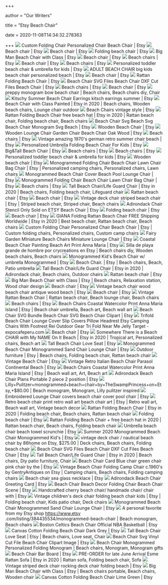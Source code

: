 +++
        
author = "Our Writers"
        
title = "Etsy Beach Chair"
        
date = 2020-11-08T14:34:32.278363
        
+++
[ ![](https://i.etsystatic.com/6631128/r/il/4e86ab/1268375761/il_570xN.1268375761_7hi5.jpg)](https://i.etsystatic.com/6631128/r/il/4e86ab/1268375761/il_570xN.1268375761_7hi5.jpg) Custom Folding Chair Personalized Chair Beach Chair | Etsy
[ ![](https://i.etsystatic.com/18427401/d/il/17d966/1717945775/il_340x270.1717945775_h3um.jpg?version=0)](https://i.etsystatic.com/18427401/d/il/17d966/1717945775/il_340x270.1717945775_h3um.jpg?version=0) Beach chair | Etsy
[ ![](https://i.etsystatic.com/16287343/c/717/717/0/0/il/aa4430/2334943720/il_300x300.2334943720_3o1n.jpg)](https://i.etsystatic.com/16287343/c/717/717/0/0/il/aa4430/2334943720/il_300x300.2334943720_3o1n.jpg) Beach chair | Etsy
[ ![](https://i.etsystatic.com/6754850/d/il/b63b43/2558457068/il_340x270.2558457068_ma2t.jpg?version=0)](https://i.etsystatic.com/6754850/d/il/b63b43/2558457068/il_340x270.2558457068_ma2t.jpg?version=0) Folding beach chair | Etsy
[ ![](https://i.etsystatic.com/9588104/r/il/7de71c/613526638/il_570xN.613526638_jvyd.jpg)](https://i.etsystatic.com/9588104/r/il/7de71c/613526638/il_570xN.613526638_jvyd.jpg) Big Man Beach Chair with Class | Etsy
[ ![](https://i.etsystatic.com/16790233/r/il/caaa0f/1814049000/il_300x300.1814049000_eo3e.jpg)](https://i.etsystatic.com/16790233/r/il/caaa0f/1814049000/il_300x300.1814049000_eo3e.jpg) Beach chair | Etsy
[ ![](https://i.etsystatic.com/8351082/d/il/2e0b02/2362692804/il_340x270.2362692804_od1y.jpg?version=0)](https://i.etsystatic.com/8351082/d/il/2e0b02/2362692804/il_340x270.2362692804_od1y.jpg?version=0) Beach chairs | Etsy
[ ![](https://i.etsystatic.com/18808855/d/il/912db0/2205929805/il_340x270.2205929805_g948.jpg?version=0)](https://i.etsystatic.com/18808855/d/il/912db0/2205929805/il_340x270.2205929805_g948.jpg?version=0) Beach chair | Etsy
[ ![](https://i.etsystatic.com/19493074/d/il/69f743/2301902387/il_340x270.2301902387_98rr.jpg?version=0)](https://i.etsystatic.com/19493074/d/il/69f743/2301902387/il_340x270.2301902387_98rr.jpg?version=0) Beach chairs | Etsy
[ ![](https://i.etsystatic.com/5401206/r/il/24e897/2167995214/il_570xN.2167995214_ttyq.jpg)](https://i.etsystatic.com/5401206/r/il/24e897/2167995214/il_570xN.2167995214_ttyq.jpg) Personalized toddler beach chair & umbrella for kids | Etsy
[ ![](https://i.etsystatic.com/11135257/r/il/99ac90/1219933276/il_794xN.1219933276_n70b.jpg)](https://i.etsystatic.com/11135257/r/il/99ac90/1219933276/il_794xN.1219933276_n70b.jpg) ADULT BEACH CHAIR big kids beach chair personalized beach | Etsy
[ ![](https://i.etsystatic.com/18822384/d/il/67d6be/2432462839/il_340x270.2432462839_c9kp.jpg?version=0)](https://i.etsystatic.com/18822384/d/il/67d6be/2432462839/il_340x270.2432462839_c9kp.jpg?version=0) Beach chair | Etsy
[ ![](https://i.etsystatic.com/21117462/r/il/daae61/2022267022/il_570xN.2022267022_swvb.jpg)](https://i.etsystatic.com/21117462/r/il/daae61/2022267022/il_570xN.2022267022_swvb.jpg) Rattan Folding Beach Chair | Etsy
[ ![](https://i.etsystatic.com/20330169/r/il/f8c5fa/1902402450/il_570xN.1902402450_dpsg.jpg)](https://i.etsystatic.com/20330169/r/il/f8c5fa/1902402450/il_570xN.1902402450_dpsg.jpg) Beach Chair SVG Files Beach Chair DXF Cut Files Beach Chair | Etsy
[ ![](https://i.etsystatic.com/19464396/c/2160/1716/0/424/il/49f97e/1930617702/il_340x270.1930617702_r6zt.jpg)](https://i.etsystatic.com/19464396/c/2160/1716/0/424/il/49f97e/1930617702/il_340x270.1930617702_r6zt.jpg) Beach chairs | Etsy
[ ![](https://i.etsystatic.com/18679320/r/il/d7f674/1893723216/il_300x300.1893723216_rh23.jpg)](https://i.etsystatic.com/18679320/r/il/d7f674/1893723216/il_300x300.1893723216_rh23.jpg) Beach chair | Etsy
[ ![](https://i.pinimg.com/originals/69/62/d5/6962d5c18410c1d9c0965bf65ed880a4.jpg)](https://i.pinimg.com/originals/69/62/d5/6962d5c18410c1d9c0965bf65ed880a4.jpg) preppy monogram bow beach chair | Beach chairs, Beach chairs diy, Chair
[ ![](https://i.etsystatic.com/5967322/r/il/ed63c0/1977819623/il_570xN.1977819623_itrg.jpg)](https://i.etsystatic.com/5967322/r/il/ed63c0/1977819623/il_570xN.1977819623_itrg.jpg) Kitschy Summer Beach Chair Earrings kitsch earrings summer | Etsy
[ ![](https://i.pinimg.com/originals/03/20/23/032023e6e16af55fab5778eaa6823175.jpg)](https://i.pinimg.com/originals/03/20/23/032023e6e16af55fab5778eaa6823175.jpg) Beach Chair with Class Painted | Etsy in 2020 | Beach chairs, Wooden beach  chairs, Lounge chair outdoor
[ ![](https://i.etsystatic.com/16287343/r/il/b034f0/2324262138/il_570xN.2324262138_edsw.jpg)](https://i.etsystatic.com/16287343/r/il/b034f0/2324262138/il_570xN.2324262138_edsw.jpg) Beach Chairs vintage style | Etsy
[ ![](https://i.pinimg.com/736x/a0/f2/d1/a0f2d1cb0410c7ab93f8748a5c9e963a.jpg)](https://i.pinimg.com/736x/a0/f2/d1/a0f2d1cb0410c7ab93f8748a5c9e963a.jpg) Rattan Folding Beach Chair free beach hat | Etsy in 2020 | Rattan beach  chair, Folding beach chair, Beach chairs
[ ![](https://i.etsystatic.com/18653595/r/il/3b685f/1888129538/il_570xN.1888129538_hu26.jpg)](https://i.etsystatic.com/18653595/r/il/3b685f/1888129538/il_570xN.1888129538_hu26.jpg) Beach Chair Svg Beach Svg Beach Chair Monogram Svg Beach | Etsy
[ ![](https://i.etsystatic.com/18689344/r/il/c99d11/1793458793/il_570xN.1793458793_gl5s.jpg)](https://i.etsystatic.com/18689344/r/il/c99d11/1793458793/il_570xN.1793458793_gl5s.jpg) Wooden Beach Chair | Etsy
[ ![](https://i.etsystatic.com/18445034/r/il/c50165/1962029659/il_794xN.1962029659_1gxl.jpg)](https://i.etsystatic.com/18445034/r/il/c50165/1962029659/il_794xN.1962029659_1gxl.jpg) Wooden Lounge Chair Garden Chair Beach Chair Oak Wood | Etsy
[ ![](https://i.etsystatic.com/16155630/c/960/763/0/344/il/b1ea2a/2285582659/il_340x270.2285582659_menj.jpg)](https://i.etsystatic.com/16155630/c/960/763/0/344/il/b1ea2a/2285582659/il_340x270.2285582659_menj.jpg) Beach chairs | Etsy
[ ![](https://i.etsystatic.com/15682831/r/il/6a3268/1596918118/il_570xN.1596918118_dyff.jpg)](https://i.etsystatic.com/15682831/r/il/6a3268/1596918118/il_570xN.1596918118_dyff.jpg) Vintage amazing 1970's german retro summer chair beach | Etsy
[ ![](https://i.etsystatic.com/6438913/r/il/a98be3/1185668382/il_570xN.1185668382_k9l9.jpg)](https://i.etsystatic.com/6438913/r/il/a98be3/1185668382/il_570xN.1185668382_k9l9.jpg) Personalized Umbrella Folding Beach Chair For Kids | Etsy
[ ![](https://i.etsystatic.com/9588104/r/il/cd3900/1964848777/il_570xN.1964848777_j6tx.jpg)](https://i.etsystatic.com/9588104/r/il/cd3900/1964848777/il_570xN.1964848777_j6tx.jpg) Big&Tall Beach Chair | Etsy
[ ![](https://i.etsystatic.com/9088937/d/il/1258ca/1914180998/il_340x270.1914180998_e74d.jpg?version=0)](https://i.etsystatic.com/9088937/d/il/1258ca/1914180998/il_340x270.1914180998_e74d.jpg?version=0) Beach chairs | Etsy
[ ![](https://i.etsystatic.com/10734111/d/il/630315/1502734200/il_340x270.1502734200_qacu.jpg?version=0)](https://i.etsystatic.com/10734111/d/il/630315/1502734200/il_340x270.1502734200_qacu.jpg?version=0) Beach chairs | Etsy
[ ![](https://i.etsystatic.com/5401206/r/il/13e23d/2142310493/il_570xN.2142310493_lb3e.jpg)](https://i.etsystatic.com/5401206/r/il/13e23d/2142310493/il_570xN.2142310493_lb3e.jpg) Personalized toddler beach chair & umbrella for kids | Etsy
[ ![](https://i.etsystatic.com/11988511/d/il/41c5c5/2300107714/il_340x270.2300107714_lcxd.jpg?version=0)](https://i.etsystatic.com/11988511/d/il/41c5c5/2300107714/il_340x270.2300107714_lcxd.jpg?version=0) Wooden beach chair | Etsy
[ ![](https://i.pinimg.com/originals/e9/7a/3d/e97a3d069a18d40aed04232ac7c35d70.jpg)](https://i.pinimg.com/originals/e9/7a/3d/e97a3d069a18d40aed04232ac7c35d70.jpg) Monogrammed Folding Chair Beach Chair Lawn Chair Bag Chair | Etsy |  Personalized camping chairs, Personalized chairs, Lawn chairs
[ ![](https://i.etsystatic.com/7821385/r/il/09767e/1504364991/il_570xN.1504364991_754t.jpg)](https://i.etsystatic.com/7821385/r/il/09767e/1504364991/il_570xN.1504364991_754t.jpg) Monogrammed Beach Chair Cover Beach Pool Lounge Chair | Etsy
[ ![](https://i.etsystatic.com/7334783/r/il/3a3cf9/1869356848/il_570xN.1869356848_4jiv.jpg)](https://i.etsystatic.com/7334783/r/il/3a3cf9/1869356848/il_570xN.1869356848_4jiv.jpg) Monogrammed Folding Chair Beach Chair Lawn Chair Bag Chair | Etsy
[ ![](https://i.etsystatic.com/7379839/d/il/cebf46/2087398683/il_340x270.2087398683_j2td.jpg?version=1)](https://i.etsystatic.com/7379839/d/il/cebf46/2087398683/il_340x270.2087398683_j2td.jpg?version=1) Beach chairs | Etsy
[ ![](https://i.pinimg.com/originals/90/e0/23/90e0233b14b827ee8c1d87ca7f4a5302.jpg)](https://i.pinimg.com/originals/90/e0/23/90e0233b14b827ee8c1d87ca7f4a5302.jpg) Tall Beach Chair/Life Guard Chair | Etsy in 2020 | Beach chairs, Folding beach  chair, Lifeguard chair
[ ![](https://i.etsystatic.com/18409641/d/il/32eb6d/2247527115/il_340x270.2247527115_t0k3.jpg?version=0)](https://i.etsystatic.com/18409641/d/il/32eb6d/2247527115/il_340x270.2247527115_t0k3.jpg?version=0) Rattan beach chair | Etsy
[ ![](https://i.etsystatic.com/25391369/d/il/7e2566/2608522795/il_340x270.2608522795_bzpd.jpg?version=0)](https://i.etsystatic.com/25391369/d/il/7e2566/2608522795/il_340x270.2608522795_bzpd.jpg?version=0) Beach chair | Etsy
[ ![](https://i.pinimg.com/originals/51/74/40/517440d61fc81f11d8e4fec18bb5cf52.jpg)](https://i.pinimg.com/originals/51/74/40/517440d61fc81f11d8e4fec18bb5cf52.jpg) Vintage deck chair striped beach chair | Etsy | Striped beach chair,  Striped chair, Beach chairs
[ ![](https://i.etsystatic.com/7934129/r/il/0eacf5/2077844302/il_794xN.2077844302_rxnl.jpg)](https://i.etsystatic.com/7934129/r/il/0eacf5/2077844302/il_794xN.2077844302_rxnl.jpg) Adirondack Chair Stencil Only Sold on ETSY Beach Chair | Etsy
[ ![](https://i.etsystatic.com/22298438/d/il/d01c27/2384936680/il_340x270.2384936680_ajt6.jpg?version=0)](https://i.etsystatic.com/22298438/d/il/d01c27/2384936680/il_340x270.2384936680_ajt6.jpg?version=0) Folding beach chair | Etsy
[ ![](https://i.etsystatic.com/15004455/d/il/891197/2336891002/il_340x270.2336891002_hr72.jpg?version=0)](https://i.etsystatic.com/15004455/d/il/891197/2336891002/il_340x270.2336891002_hr72.jpg?version=0) Beach chair | Etsy
[ ![](https://i.pinimg.com/originals/09/ba/35/09ba352e0d53d098f4196d238bae679c.jpg)](https://i.pinimg.com/originals/09/ba/35/09ba352e0d53d098f4196d238bae679c.jpg) GIANA Folding Rattan Beach Chair FREE Shipping Worldwide | Etsy in 2020 |  Best beach chair, Rattan beach chair, Beach chairs
[ ![](https://i.pinimg.com/474x/27/8b/c0/278bc0e1a95c536d81296b286243883d.jpg)](https://i.pinimg.com/474x/27/8b/c0/278bc0e1a95c536d81296b286243883d.jpg) Custom Folding Chair Personalized Chair Beach Chair | Etsy | Custom folding  chairs, Personalized chairs, Custom camp chairs
[ ![](https://i.etsystatic.com/7598674/r/il/9f5c1d/1251165298/il_570xN.1251165298_2iuj.jpg)](https://i.etsystatic.com/7598674/r/il/9f5c1d/1251165298/il_570xN.1251165298_2iuj.jpg) Fairy Garden MIniature Beach Chairs Miniature Lounge Chair | Etsy
[ ![](https://i.etsystatic.com/6099977/r/il/e0e6e8/1026644530/il_570xN.1026644530_d7cq.jpg)](https://i.etsystatic.com/6099977/r/il/e0e6e8/1026644530/il_570xN.1026644530_d7cq.jpg) Coastal Beach Chair Painting Beach Art Print Anna Maria | Etsy
[ ![](https://i.pinimg.com/736x/ac/9f/59/ac9f59d3afd7335a8946e7b130f663d7.jpg)](https://i.pinimg.com/736x/ac/9f/59/ac9f59d3afd7335a8946e7b130f663d7.jpg) Silla de playa grande de hombre por crycreations en Etsy | Beach chairs  diy, Wooden beach chairs, Beach chairs
[ ![](https://i.etsystatic.com/6937186/r/il/da4c79/749727547/il_570xN.749727547_of01.jpg)](https://i.etsystatic.com/6937186/r/il/da4c79/749727547/il_570xN.749727547_of01.jpg) Monogrammed Kid's Beach Chair w/ umbrella Monogrammed | Etsy
[ ![](https://i.pinimg.com/originals/92/af/78/92af78987ee377f0955b0112e8492766.jpg)](https://i.pinimg.com/originals/92/af/78/92af78987ee377f0955b0112e8492766.jpg) Beach Chair. | Etsy | Beach chairs, Beach, Patio umbrella
[ ![](https://i.pinimg.com/736x/03/2a/57/032a573212eb783941d4aff8fe8ba98a.jpg)](https://i.pinimg.com/736x/03/2a/57/032a573212eb783941d4aff8fe8ba98a.jpg) Tall Beach Chair/Life Guard Chair | Etsy in 2020 | Adirondack chair, Beach  chairs, Outdoor chairs
[ ![](https://i.etsystatic.com/11534646/c/3000/2384/0/615/il/ce63b3/2070763342/il_340x270.2070763342_mqg5.jpg)](https://i.etsystatic.com/11534646/c/3000/2384/0/615/il/ce63b3/2070763342/il_340x270.2070763342_mqg5.jpg) Rattan beach chair | Etsy
[ ![](https://i.pinimg.com/736x/2b/95/36/2b9536ca04ccdd4c8862fabc3e6ddaef.jpg)](https://i.pinimg.com/736x/2b/95/36/2b9536ca04ccdd4c8862fabc3e6ddaef.jpg) Big Man Beach Chair with Class | Etsy | Beach chairs, Relaxation station,  Wood chair design
[ ![](https://i.etsystatic.com/19746550/d/il/2a0c88/2314208332/il_340x270.2314208332_h2oe.jpg?version=0)](https://i.etsystatic.com/19746550/d/il/2a0c88/2314208332/il_340x270.2314208332_h2oe.jpg?version=0) Beach chair | Etsy
[ ![](https://i.etsystatic.com/5860901/r/il/26ed2c/1927974338/il_570xN.1927974338_r8ag.jpg)](https://i.etsystatic.com/5860901/r/il/26ed2c/1927974338/il_570xN.1927974338_r8ag.jpg) Vintage beach chair wood beach chair antique wood beach | Etsy
[ ![](https://i.etsystatic.com/10734111/d/il/b5eb4a/1550225879/il_340x270.1550225879_auf2.jpg?version=0)](https://i.etsystatic.com/10734111/d/il/b5eb4a/1550225879/il_340x270.1550225879_auf2.jpg?version=0) Beach chair | Etsy
[ ![](https://i.pinimg.com/originals/ba/c5/e1/bac5e18d5dd62397a1f265ce29f35bd0.jpg)](https://i.pinimg.com/originals/ba/c5/e1/bac5e18d5dd62397a1f265ce29f35bd0.jpg) Vintage Rattan Beach Chair | Rattan beach chair, Beach lounge chair, Beach  chairs
[ ![](https://i.etsystatic.com/6362870/d/il/ce600b/594951049/il_340x270.594951049_m314.jpg?version=0)](https://i.etsystatic.com/6362870/d/il/ce600b/594951049/il_340x270.594951049_m314.jpg?version=0) Beach chairs | Etsy
[ ![](https://i.pinimg.com/originals/f8/14/f7/f814f760ed489d24bd3582c055eee273.jpg)](https://i.pinimg.com/originals/f8/14/f7/f814f760ed489d24bd3582c055eee273.jpg) Beach Chairs Coastal Watercolor Print Anna Maria Island | Etsy | Beach chair  umbrella, Beach art, Beach wall art
[ ![](https://i.etsystatic.com/16561342/r/il/a3f1e6/1506674608/il_570xN.1506674608_6ngb.jpg)](https://i.etsystatic.com/16561342/r/il/a3f1e6/1506674608/il_570xN.1506674608_6ngb.jpg) Beach Chair SVG Bundle Beach Chair SVG Beach Chair Clipart | Etsy
[ ![](https://www.expocafeperu.com/w/2020/07/trifold-beach-chair-lounge-cover-slip-covers-pillow-headrest-etsy-camping-chairs-with-footrest-rei.jpg)](https://www.expocafeperu.com/w/2020/07/trifold-beach-chair-lounge-cover-slip-covers-pillow-headrest-etsy-camping-chairs-with-footrest-rei.jpg) Trifold Beach Chair Lounge Cover Slip Covers Pillow Headrest Etsy Camping  Chairs With Footrest Rei Outdoor Gear Tri Fold Near Me Jelly Target -  expocafeperu.com
[ ![](https://i.etsystatic.com/16467461/r/il/bbe8d9/2082144338/il_570xN.2082144338_rcx6.jpg)](https://i.etsystatic.com/16467461/r/il/bbe8d9/2082144338/il_570xN.2082144338_rcx6.jpg) Beach chair | Etsy
[ ![](https://i.pinimg.com/originals/40/a1/52/40a1525b9f5faaaae9ffe87243e4e0f6.jpg)](https://i.pinimg.com/originals/40/a1/52/40a1525b9f5faaaae9ffe87243e4e0f6.jpg) Somewhere There is a Beach CHAIR with My NAME On It Beach | Etsy in 2020 |  Tropical art, Personalized chairs, Beach art
[ ![](https://i.etsystatic.com/7309271/r/il/8af969/2031786585/il_794xN.2031786585_j8mp.jpg)](https://i.etsystatic.com/7309271/r/il/8af969/2031786585/il_794xN.2031786585_j8mp.jpg) Tall Beach Chair Love Seat | Etsy
[ ![](https://i.etsystatic.com/6937186/r/il/4054d1/1234339007/il_570xN.1234339007_fmei.jpg)](https://i.etsystatic.com/6937186/r/il/4054d1/1234339007/il_570xN.1234339007_fmei.jpg) Monogrammed Beach Chair Monogrammed Sand Chair Lounge Chair | Etsy
[ ![](https://i.pinimg.com/originals/72/bb/91/72bb9150a21a023bded8e0a914b0ffec.png)](https://i.pinimg.com/originals/72/bb/91/72bb9150a21a023bded8e0a914b0ffec.png) Outdoor furniture | Etsy | Beach chairs, Folding beach chair, Rattan beach  chair
[ ![](https://i.etsystatic.com/11401827/r/il/01de01/1479458320/il_570xN.1479458320_htyz.jpg)](https://i.etsystatic.com/11401827/r/il/01de01/1479458320/il_570xN.1479458320_htyz.jpg) Vintage Beach Chair | Etsy
[ ![](https://i.etsystatic.com/9037622/r/il/325bb6/2509292865/il_570xN.2509292865_jhj2.jpg)](https://i.etsystatic.com/9037622/r/il/325bb6/2509292865/il_570xN.2509292865_jhj2.jpg) Vintage Retro Italian Beach Chair Parasol Continental Beach | Etsy
[ ![](https://i.pinimg.com/originals/23/8e/01/238e014060d4f94e9df687cf9c8e7768.jpg)](https://i.pinimg.com/originals/23/8e/01/238e014060d4f94e9df687cf9c8e7768.jpg) Beach Chairs Coastal Watercolor Print Anna Maria Island | Etsy | Beach wall  art, Art, Beach art
[ ![](https://i.etsystatic.com/7718162/r/il/5fd326/784577806/il_570xN.784577806_d6pw.jpg)](https://i.etsystatic.com/7718162/r/il/5fd326/784577806/il_570xN.784577806_d6pw.jpg) Adirondack Beach Chair Plans Portable 2 piece 2 position | Etsy
[ ![](https://i.pinimg.com/originals/39/d4/46/39d446917d0eeac56c9661cc91c27ffd.jpg)](https://i.pinimg.com/originals/39/d4/46/39d446917d0eeac56c9661cc91c27ffd.jpg) Lilly+Pulitzer+monogrammed+beach+chair+by+TheSwampPrincess+on+Etsy,+$80.00  | Beach monogram, Monogram, Lilly pulitzer inspired
[ ![](https://i.etsystatic.com/7675964/r/il/83e7e9/1850495632/il_570xN.1850495632_sjgw.jpg)](https://i.etsystatic.com/7675964/r/il/83e7e9/1850495632/il_570xN.1850495632_sjgw.jpg) Embroidered Lounge Chair covers beach chair cover pool chair | Etsy
[ ![](https://i.pinimg.com/736x/14/ee/e8/14eee8914b45a767211a9802438b6d6d.jpg)](https://i.pinimg.com/736x/14/ee/e8/14eee8914b45a767211a9802438b6d6d.jpg) Retro beach chair print retro wall art beach chair art | Etsy | Retro wall  art, Beach wall art, Vintage beach decor
[ ![](https://i.pinimg.com/originals/76/2e/25/762e25ed2b6ca3008d44cd4963c16e6a.jpg)](https://i.pinimg.com/originals/76/2e/25/762e25ed2b6ca3008d44cd4963c16e6a.jpg) Rattan Folding Beach Chair | Etsy in 2020 | Folding beach chair, Beach  chairs, Rattan beach chair
[ ![](https://i.etsystatic.com/7334783/d/il/1bbb23/891324236/il_340x270.891324236_brq6.jpg?version=0)](https://i.etsystatic.com/7334783/d/il/1bbb23/891324236/il_340x270.891324236_brq6.jpg?version=0) Folding beach chair | Etsy
[ ![](https://i.pinimg.com/originals/03/75/46/0375460a7a9dc1285f90ba63f344236b.jpg)](https://i.pinimg.com/originals/03/75/46/0375460a7a9dc1285f90ba63f344236b.jpg) Rattan Folding Beach Chair + free beach hat in 2020 | Rattan beach chair, Beach  chairs, Folding beach chair
[ ![](https://i.etsystatic.com/10601948/r/il/6e92da/1224225105/il_570xN.1224225105_qdx0.jpg)](https://i.etsystatic.com/10601948/r/il/6e92da/1224225105/il_570xN.1224225105_qdx0.jpg) Umbrella beach chair beach towel scrunchie | Etsy
[ ![](https://i.etsystatic.com/6937186/r/il/f7fbd1/762928557/il_570xN.762928557_iqbq.jpg)](https://i.etsystatic.com/6937186/r/il/f7fbd1/762928557/il_570xN.762928557_iqbq.jpg) Summer 2020 Monogrammed Beach Chair Monogrammed Kid's | Etsy
[ ![](https://i.pinimg.com/originals/e7/5f/75/e75f75744ae8d4c3e8141ccd2d39efb7.jpg)](https://i.pinimg.com/originals/e7/5f/75/e75f75744ae8d4c3e8141ccd2d39efb7.jpg) vintage deck chair / nautical beach chair by 86home on Etsy, $275.00 | Deck  chairs, Beach chairs, Folding beach chair
[ ![](https://i.etsystatic.com/19836918/r/il/2a7f43/1897872869/il_570xN.1897872869_p3x3.jpg)](https://i.etsystatic.com/19836918/r/il/2a7f43/1897872869/il_570xN.1897872869_p3x3.jpg) Beach Chair SVG Files Beach Chair DXF Cut Files Beach Chair | Etsy
[ ![](https://i.pinimg.com/originals/03/d2/75/03d275228e1fc6a47797e4b7d7abc2da.jpg)](https://i.pinimg.com/originals/03/d2/75/03d275228e1fc6a47797e4b7d7abc2da.jpg) Tall Beach Chair/Life Guard Chair | Etsy in 2020 | Beach chairs, Diy patio  furniture, Chair
[ ![](https://i.etsystatic.com/6322245/r/il/a5f14d/457988532/il_570xN.457988532_3mql.jpg)](https://i.etsystatic.com/6322245/r/il/a5f14d/457988532/il_570xN.457988532_3mql.jpg) Beach Chair Card Blue chair green chair pink chair by the | Etsy
[ ![](https://i.pinimg.com/originals/94/2c/94/942c94cc6bfce90fe4f2ef6cb5aff774.jpg)](https://i.pinimg.com/originals/94/2c/94/942c94cc6bfce90fe4f2ef6cb5aff774.jpg) Vintage Beach Chair Folding Camp Chair c.1960's by GentryAntiques on Etsy |  Camping chairs, Beach chairs, Folding camping chairs
[ ![](https://i.etsystatic.com/6273839/r/il/725734/2005936994/il_570xN.2005936994_miyb.jpg)](https://i.etsystatic.com/6273839/r/il/725734/2005936994/il_570xN.2005936994_miyb.jpg) Beach chair sea glass necklace | Etsy
[ ![](https://i.etsystatic.com/18159924/r/il/3b3e01/1954051109/il_570xN.1954051109_5hap.jpg)](https://i.etsystatic.com/18159924/r/il/3b3e01/1954051109/il_570xN.1954051109_5hap.jpg) Adirondack Beach Chair Greeting Card | Etsy
[ ![](https://i.etsystatic.com/13714583/r/il/ccfcdf/1650600774/il_570xN.1650600774_p6jw.jpg)](https://i.etsystatic.com/13714583/r/il/ccfcdf/1650600774/il_570xN.1650600774_p6jw.jpg) Beach Chair Beach Decor Folding Chair Beach Chair Scene | Etsy
[ ![](https://i.etsystatic.com/10072266/r/il/09f38f/676699805/il_570xN.676699805_1y2o.jpg)](https://i.etsystatic.com/10072266/r/il/09f38f/676699805/il_570xN.676699805_1y2o.jpg) Handcrafted cherry beach chair/ handmade chair/ chair with | Etsy
[ ![](https://i.pinimg.com/originals/90/4f/1b/904f1bd703d4e7363dbe2402db494c2e.jpg)](https://i.pinimg.com/originals/90/4f/1b/904f1bd703d4e7363dbe2402db494c2e.jpg) Vintage children's deck chair folding beach chair kids | Etsy | Folding beach  chair, Kids patio chair, Deck chairs
[ ![](https://i.etsystatic.com/6937186/r/il/455569/983030442/il_570xN.983030442_h6rq.jpg)](https://i.etsystatic.com/6937186/r/il/455569/983030442/il_570xN.983030442_h6rq.jpg) Monogrammed Beach Chair Monogrammed Sand Chair Lounge Chair | Etsy
[ ![](https://i.pinimg.com/originals/64/fe/b6/64feb638f85f7d77bd1b69b01004d209.jpg)](https://i.pinimg.com/originals/64/fe/b6/64feb638f85f7d77bd1b69b01004d209.jpg) A personal favorite from my Etsy shop https://www.etsy .com/listing/384435534/monogrammed-beach-chair | Beach monogram, Beach  chairs
[ ![](https://i.etsystatic.com/12944028/r/il/fcae3d/1321111364/il_570xN.1321111364_p6xs.jpg)](https://i.etsystatic.com/12944028/r/il/fcae3d/1321111364/il_570xN.1321111364_p6xs.jpg) Boston Celtics Beach Chair Official NBA Basketball | Etsy
[ ![](https://i.etsystatic.com/13129724/r/il/3654f4/1566022724/il_570xN.1566022724_t1ya.jpg)](https://i.etsystatic.com/13129724/r/il/3654f4/1566022724/il_570xN.1566022724_t1ya.jpg) Canvas Cotton Folding Beach Chair Dark Grey | Etsy
[ ![](https://i.pinimg.com/originals/51/cf/2d/51cf2d0740d2623394a478aa820e5a19.jpg)](https://i.pinimg.com/originals/51/cf/2d/51cf2d0740d2623394a478aa820e5a19.jpg) Tall Beach Chair Love Seat | Etsy | Beach chairs, Love seat, Chair
[ ![](https://i.etsystatic.com/10919371/r/il/46def5/1845069360/il_570xN.1845069360_75tj.jpg)](https://i.etsystatic.com/10919371/r/il/46def5/1845069360/il_570xN.1845069360_75tj.jpg) Beach Chair Svg Vinyl Cut File Beach Chair Clipart Image | Etsy
[ ![](https://i.pinimg.com/originals/af/b3/af/afb3af344921b487d4322c14dac4df14.jpg)](https://i.pinimg.com/originals/af/b3/af/afb3af344921b487d4322c14dac4df14.jpg) Beach Chair Monogrammed Personalized Folding Monogram | Beach chairs,  Monogram, Monogram gifts
[ ![](https://i.etsystatic.com/12043079/r/il/483fe1/1986801221/il_570xN.1986801221_kt55.jpg)](https://i.etsystatic.com/12043079/r/il/483fe1/1986801221/il_570xN.1986801221_kt55.jpg) Beach Chair Bar Board | Etsy
[ ![](https://i.pinimg.com/736x/b5/23/36/b52336f3aa34336c1788d7d7fee012b8.jpg)](https://i.pinimg.com/736x/b5/23/36/b52336f3aa34336c1788d7d7fee012b8.jpg) PRE-ORDER for late June Arrival Esme Rattan Sofa | Etsy in 2020 | Rattan  sofa, Folding beach chair, Sofa
[ ![](https://i.etsystatic.com/6130739/r/il/ed6ea3/1316648632/il_570xN.1316648632_mvnf.jpg)](https://i.etsystatic.com/6130739/r/il/ed6ea3/1316648632/il_570xN.1316648632_mvnf.jpg) Vintage striped deck chair rocking deck chair folding beach | Etsy
[ ![](https://i.pinimg.com/736x/5e/d5/fe/5ed5fe0f1a31ea546a9d6238480490d6.jpg)](https://i.pinimg.com/736x/5e/d5/fe/5ed5fe0f1a31ea546a9d6238480490d6.jpg) Big Man Beach Chair with Class | Etsy | Beach chairs portable, Beach chairs,  Wooden chair
[ ![](https://i.etsystatic.com/13129724/r/il/79fb09/1613467257/il_570xN.1613467257_mml5.jpg)](https://i.etsystatic.com/13129724/r/il/79fb09/1613467257/il_570xN.1613467257_mml5.jpg) Canvas Cotton Folding Beach Chair Lime Green | Etsy
